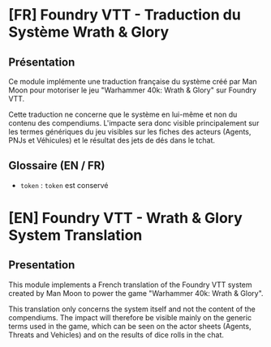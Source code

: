 # [FR] Foundry VTT - Traduction du Système Wrath & Glory

## Présentation

 Ce module implémente une traduction française du système créé par Man Moon pour motoriser le jeu "Warhammer 40k: Wrath & Glory" sur Foundry VTT.

 Cette traduction ne concerne que le système en lui-même et non du contenu des compendiums.
 L'impacte sera donc visible principalement sur les termes génériques du jeu visibles sur les fiches des acteurs (Agents, PNJs et Véhicules) et le résultat des jets de dés dans le tchat.

## Glossaire (EN / FR)

 - `token` : `token` est conservé

# [EN] Foundry VTT - Wrath & Glory System Translation

## Presentation

 This module implements a French translation of the Foundry VTT system created by Man Moon to power the game "Warhammer 40k: Wrath & Glory".

 This translation only concerns the system itself and not the content of the compendiums.
 The impact will therefore be visible mainly on the generic terms used in the game, which can be seen on the actor sheets (Agents, Threats and Vehicles) and on the results of dice rolls in the chat.